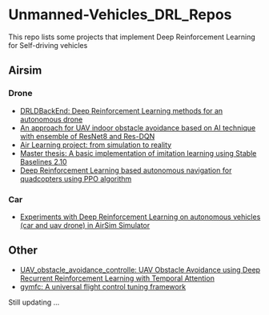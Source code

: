 # Unmanned-Vehicles_DRL_Repos
This repo lists some projects that implement Deep Reinforcement Learning for Self-driving vehicles

## Airsim
### Drone
- [DRLDBackEnd: Deep Reinforcement Learning methods for an autonomous drone](https://github.com/guillemhub/DRLDBackEnd)
- [An approach for UAV indoor obstacle avoidance based on AI technique with ensemble of ResNet8 and Res-DQN](https://github.com/winter2897/UAV-indoor-obstacle-avoidance-based-on-AI-technique)
- [Air Learning project: from simulation to reality](https://github.com/harvard-edge/airlearning)
- [Master thesis: A basic implementation of imitation learning using Stable Baselines 2.10](https://github.com/prabhasak/masters-thesis)
- [Deep Reinforcement Learning based autonomous navigation for quadcopters using PPO algorithm](https://github.com/bilalkabas/PPO-based-Autonomous-Navigation-for-Quadcopters)
### Car
- [Experiments with Deep Reinforcement Learning on autonomous vehicles (car and uav drone) in AirSim Simulator](https://github.com/hoangtranngoc/AirSim-RL)
## Other
- [
UAV_obstacle_avoidance_controlle: UAV Obstacle Avoidance using Deep Recurrent Reinforcement Learning with Temporal Attention](https://github.com/abhiksingla/UAV_obstacle_avoidance_controller)
- [gymfc: A universal flight control tuning framework](https://github.com/wil3/gymfc)

Still updating ...
